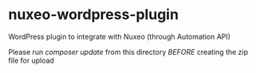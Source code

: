 # nuxeo-wordpress-plugin
WordPress plugin to integrate with Nuxeo (through Automation API)

Please run _composer update_ from this directory *BEFORE* creating the zip file for upload
